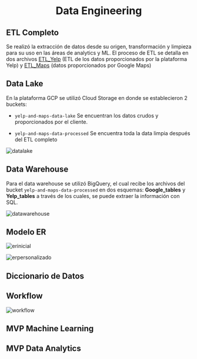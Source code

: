 # <div align="center">**Data Engineering**</div>


## ETL Completo

Se realizó la extracción de datos desde su origen, transformación y limpieza para su uso en las áreas de analytics y ML. El proceso de ETL se detalla en dos archivos [ETL_Yelp]() (ETL de los datos proporcionados por la plataforma Yelp) y [ETL_Maps]() (datos proporcionados por Google Maps)


## Data Lake

En la plataforma GCP se utilizó Cloud Storage en donde se establecieron 2 buckets:

- `yelp-and-maps-data-lake`  Se encuentran los datos crudos y proporcionados por el cliente.

- `yelp-and-maps-data-processed` Se encuentra toda la data limpia después del ETL completo

![datalake]()


## Data Warehouse

Para el data warehouse se utilizó BigQuery, el cual recibe los archivos del bucket `yelp-and-maps-data-processed` en dos esquemas: **Google_tables** y **Yelp_tables** a través de los cuales, se puede extraer la información con SQL.

![datawarehouse]()


## Modelo ER

![erinicial]()

![erpersonalizado]()


## Diccionario de Datos



## Workflow

![workflow]()


## MVP Machine Learning



## MVP Data Analytics
